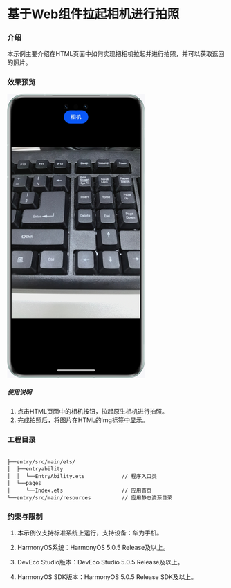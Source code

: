 # 基于Web组件拉起相机进行拍照

### 介绍

本示例主要介绍在HTML页面中如何实现把相机拉起并进行拍照，并可以获取返回的照片。

### 效果预览

![Index](screenshot/device/pic.png)

##### 使用说明

1. 点击HTML页面中的相机按钮，拉起原生相机进行拍照。
2. 完成拍照后，将图片在HTML的img标签中显示。

### 工程目录

```

├──entry/src/main/ets/
│  ├──entryability
│  │  └──EntryAbility.ets            // 程序入口类
│  └──pages
│     └──Index.ets                   // 应用首页
└──entry/src/main/resources          // 应用静态资源目录
```

### 约束与限制

1. 本示例仅支持标准系统上运行，支持设备：华为手机。

2. HarmonyOS系统：HarmonyOS 5.0.5 Release及以上。

3. DevEco Studio版本：DevEco Studio 5.0.5 Release及以上。

4. HarmonyOS SDK版本：HarmonyOS 5.0.5 Release SDK及以上。
